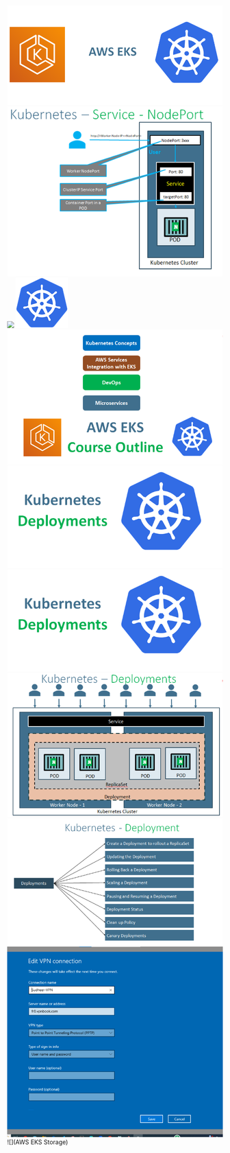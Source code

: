 ![](eks-kubernets.png)
![](NodePort-Service.png)
![](Kubernetes-ReplicaSets.png)
![](kubernets.png)
![](CourseOutline.png)
![](KubernetesDeployments.png)
![](KubernetesDeployments.png)
![](Deployments.png)
![](Deploymentfeatures.png)
![](2023-08-03-14-39-41.png)
![](AWS EKS Storage)